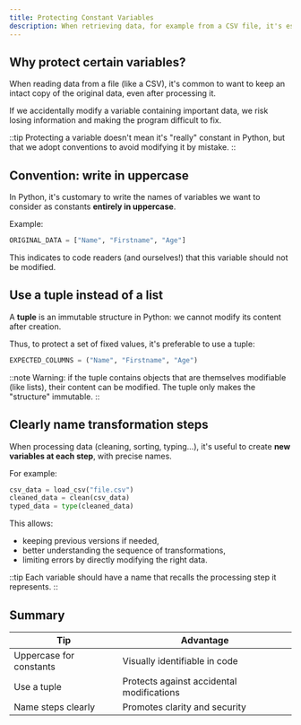 ```yaml
---
title: Protecting Constant Variables
description: When retrieving data, for example from a CSV file, it's essential to protect variables that must remain unchanged. We'll see some simple best practices to avoid involuntary errors.
---
```


## Why protect certain variables?
When reading data from a file (like a CSV), it's common to want to keep an intact copy of the original data, even after processing it.

If we accidentally modify a variable containing important data, we risk losing information and making the program difficult to fix.

::tip
Protecting a variable doesn't mean it's "really" constant in Python, but that we adopt conventions to avoid modifying it by mistake.
::

## Convention: write in uppercase
In Python, it's customary to write the names of variables we want to consider as constants **entirely in uppercase**.

Example:
```python
ORIGINAL_DATA = ["Name", "Firstname", "Age"]
```
This indicates to code readers (and ourselves!) that this variable should not be modified.

## Use a tuple instead of a list
A **tuple** is an immutable structure in Python: we cannot modify its content after creation.

Thus, to protect a set of fixed values, it's preferable to use a tuple:

```python
EXPECTED_COLUMNS = ("Name", "Firstname", "Age")
```

::note
Warning: if the tuple contains objects that are themselves modifiable (like lists), their content can be modified. The tuple only makes the "structure" immutable.
::

## Clearly name transformation steps
When processing data (cleaning, sorting, typing...), it's useful to create **new variables at each step**, with precise names.

For example:
```python
csv_data = load_csv("file.csv")
cleaned_data = clean(csv_data)
typed_data = type(cleaned_data)
```

This allows:
- keeping previous versions if needed,
- better understanding the sequence of transformations,
- limiting errors by directly modifying the right data.

::tip
Each variable should have a name that recalls the processing step it represents.
::

## Summary
| Tip                      | Advantage                                    |
|--------------------------|----------------------------------------------|
| Uppercase for constants  | Visually identifiable in code               |
| Use a tuple             | Protects against accidental modifications   |
| Name steps clearly      | Promotes clarity and security               |
